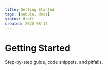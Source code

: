```yaml
---
title: Getting Started
tags: [nebula, docs]
status: draft
created: 2025-08-17
---
```


# Getting Started

Step-by-step guide, code snippets, and pitfalls.
